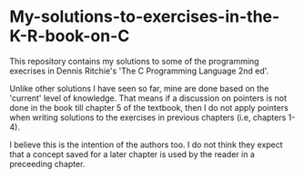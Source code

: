 # My-solutions-to-exercises-in-the-K-R-book-on-C

This repository contains my solutions to some of the programming execrises in Dennis Ritchie's 'The C Programming Language 2nd ed'.

Unlike other solutions I have seen so far, mine are done based on the 'current' level of knowledge. 
That means if a discussion on pointers is not done in the book till chapter 5 of the textbook, then I do not apply pointers when writing solutions to the exercises in previous chapters (i.e, chapters 1-4).

I believe this is the intention of the authors too. I do not think they expect that a concept saved for a later chapter is used by the reader in a preceeding chapter.
